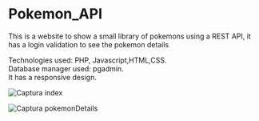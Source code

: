 # Pokemon_API
This is a website to show a small library of pokemons using a REST API, it has a login validation to see the pokemon details

Technologies used: PHP, Javascript,HTML,CSS. <br/>
Database manager used: pgadmin. <br/>
It has a responsive design. <br/>

![Captura index](https://github.com/L-533/Pokemon_API/assets/98188267/3bbae5bf-cb2c-430e-bed3-529d90b7f599)
 <br/>
 
![Captura pokemonDetails](https://github.com/L-533/Pokemon_API/assets/98188267/fa4022d0-f2b1-4cad-9fc8-35e71ecbc410)


